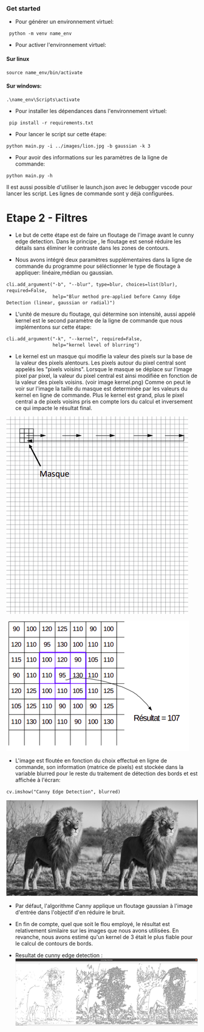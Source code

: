 ### Get started
- Pour générer un environnement virtuel:
```
 python -m venv name_env
```
- Pour activer l'environnement virtuel:
#### Sur linux
```
source name_env/bin/activate
```
#### Sur windows:
```
.\name_env\Scripts\activate
```
- Pour installer les dépendances dans l'environnement virtuel:
```
 pip install -r requirements.txt
```
- Pour lancer le script sur cette étape:
```
python main.py -i ../images/lion.jpg -b gaussian -k 3
```
- Pour avoir des informations sur les paramètres de la ligne de commande:
```
python main.py -h
```
Il est aussi possible d'utiliser le launch.json avec le debugger vscode pour lancer les script. Les lignes de commande sont y déjà configurées.

# Etape 2 - Filtres

- Le but de cette étape est de faire un floutage de l'image avant le cunny edge detection. Dans le principe , le floutage est sensé réduire les détails sans éliminer le contraste dans les zones de contours.

- Nous avons intégré deux paramètres supplémentaires dans la ligne de commande du programme pour séléctionner le type de floutage à appliquer: linéaire,médian ou gaussian.

```
cli.add_argument("-b", "--blur", type=blur, choices=list(blur), required=False,
                 help="Blur method pre-applied before Canny Edge Detection (linear, gaussian or radial)")
```

- L'unité de mesure du floutage, qui détermine son intensité, aussi appelé kernel est le second paramètre de la ligne de commande que nous implémentons sur cette étape:
```
cli.add_argument("-k", "--kernel", required=False,
                 help="kernel level of blurring")

```
- Le kernel est un masque qui modifie la valeur des pixels sur la base de la valeur des pixels alentours. Les pixels autour du pixel central sont appelés les "pixels voisins". Lorsque le masque se déplace sur l'image pixel par pixel, la valeur du pixel central est ainsi modifiée en fonction de la valeur des pixels voisins. (voir image kernel.png) Comme on peut le voir sur l'image la taille du masque est determinée par les valeurs du kernel en ligne de commande. Plus le kernel est grand, plus le pixel central a de pixels voisins pris en compte lors du calcul et inversement ce qui impacte le résultat final.

![Alt text](fig1.png?raw=true "Masque")

![Alt text](fig2.png?raw=true "Calcul convolution")

- L'image est floutée en fonction du choix effectué en ligne de commande, son information (matrice de pixels) est stockée dans la variable blurred pour le reste du traitement de détection des bords et est affichée à l'écran:
```
cv.imshow("Canny Edge Detection", blurred)
```
![Alt text](res1.png?raw=true "Image normale et image floutée par un filtre gaussien kernel de taille 3")

- Par défaut, l'algorithme Canny applique un floutage gaussian à l'image d'entrée dans l'objectif d'en réduire le bruit.

- En fin de compte, quel que soit le flou employé, le résultat est relativement similaire sur les images que nous avons utilisées. En revanche, nous avons estimé qu'un kernel de 3 était le plus fiable pour le calcul de contours de bords.

- Resultat de cunny edge detection : 
![Alt text](res2.png?raw=true "Cunny edge detection")


